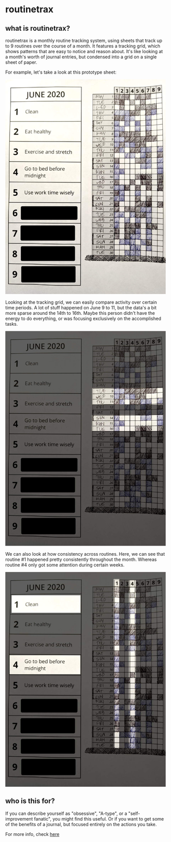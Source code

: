 # routinetrax

## what is routinetrax?

routinetrax is a monthly routine tracking system, using sheets that track up to 9 routines over the course of a month. It features a tracking grid, which shows patterns that are easy to notice and reason about. It's like looking at a month's worth of journal entries, but condensed into a grid on a single sheet of paper.

For example, let's take a look at this prototype sheet:

![routinetrax sheet example](doc/example.jpg "routinetrax sheet example")

Looking at the tracking grid, we can easily compare activity over certain time periods. A lot of stuff happened on June 9 to 11, but the data's a bit more sparse around the 14th to 16th. Maybe this person didn't have the energy to do everything, or was focusing exclusively on the accomplished tasks. 

![routinetrax sheet example (rows)](doc/example-rows.jpg "routinetrax sheet example (rows)")

We can also look at how consistency across routines. Here, we can see that routine #1 happened pretty consistently throughout the month. Whereas routine #4 only got some attention during certain weeks.

![routinetrax sheet example (columns)](doc/example-col.jpg "routinetrax sheet example (columns)")

## who is this for?

If you can describe yourself as "obsessive", "A-type", or a "self-improvement fanatic", you might find this useful. Or if you want to get some of the benefits of a journal, but focused entirely on the actions you take.

For more info, check [here](doc/extra-readme.md)
